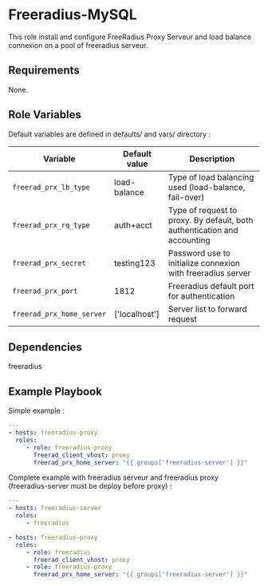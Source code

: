 Freeradius-MySQL
=========

This role install and configure FreeRadius Proxy Serveur and load balance connexion on a pool of freeradius serveur.

Requirements
------------

None.

Role Variables
--------------

Default variables are defined in defaults/ and vars/ directory :

| Variable | Default value | Description |
| -------- | ------------- | ----------- |
| `freerad_prx_lb_type` | load-balance | Type of load balancing used (load-balance, fail-over) |
| `freerad_prx_rq_type` | auth+acct | Type of request to proxy. By default, both authentication and accounting |
| `freerad_prx_secret` | testing123 | Password use to initialize connexion with freeradius server |
| `freerad_prx_port` | 1812 | Freeradius default port for authentication |
| `freerad_prx_home_server` | ['localhost'] | Server list to forward request |


Dependencies
------------

freeradius

Example Playbook
----------------

Simple example :

```YAML
---
- hosts: freeradius-proxy
  roles:
     - role: freeradius-proxy
       freerad_client_vhost: proxy
       freerad_prx_home_server: "{{ groups['freeradius-server'] }}"
```

Complete example with freeradius serveur and freeradius proxy (freeradius-server must be deploy before proxy) :
```YAML
---
- hosts: freeradius-server
  roles:
     - freeradius

- hosts: freeradius-proxy
  roles:
     - role: freeradius
       freerad_client_vhost: proxy
     - role: freeradius-proxy
       freerad_prx_home_server: "{{ groups['freeradius-server'] }}"
```
